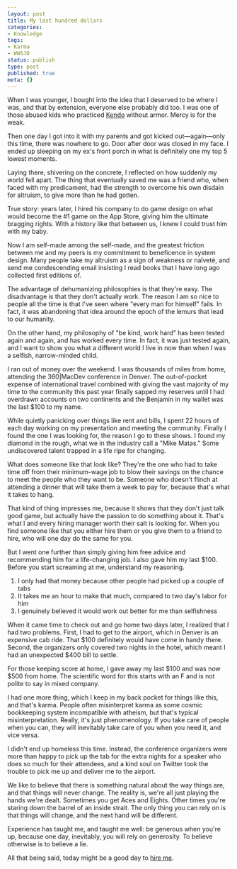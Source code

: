```yaml
---
layout: post
title: My last hundred dollars
categories:
- Knowledge
tags:
- Karma
- WWSJD
status: publish
type: post
published: true
meta: {}
---
```

When I was younger, I bought into the idea that I deserved to be where I was, and that by extension, everyone else probably did too. I was one of those abused kids who practiced <a href="http://www.youtube.com/watch?v=Q4SHWXQBVL4">Kendo</a> without armor. Mercy is for the weak. 

Then one day I got into it with my parents and got kicked out—again—only this time, there was nowhere to go. Door after door was closed in my face. I ended up sleeping on my ex's front porch in what is definitely one my top 5 lowest moments.

Laying there, shivering on the concrete, I reflected on how suddenly my world fell apart. The thing that eventually saved me was a friend who, when faced with my predicament, had the strength to overcome his own disdain for altruism, to give more than he had gotten.

True story: years later, I hired his company to do game design on what would become the #1 game on the App Store, giving him the ultimate bragging rights. With a history like that between us, I knew I could trust him with my baby.

Now I am self-made among the self-made, and the greatest friction between me and my peers is my commitment to beneficence in system design. Many people take my altruism as a sign of weakness or naïveté, and send me condescending email insisting I read books that I have long ago collected first editions of.

The advantage of dehumanizing philosophies is that they're easy. The disadvantage is that they don't actually work. The reason I am so nice to people all the time is that I've seen where "every man for himself" fails. In fact, it was abandoning that idea around the epoch of the lemurs that lead to our humanity.

On the other hand, my philosophy of "be kind, work hard" has been tested again and again, and has worked every time. In fact, it was just tested again, and I want to show you what a different world I live in now than when I was a selfish, narrow-minded child.

I ran out of money over the weekend. I was thousands of miles from home, attending the 360|MacDev conference in Denver. The out-of-pocket expense of international travel combined with giving the vast majority of my time to the community this past year finally sapped my reserves until I had overdrawn accounts on two continents and the Benjamin in my wallet was the last $100 to my name.

While quietly panicking over things like rent and bills, I spent 22 hours of each day working on my presentation and meeting the community. Finally I found the one I was looking for, the reason I go to these shows. I found my diamond in the rough, what we in the industry call a "Mike Matas." Some undiscovered talent trapped in a life ripe for changing.

What does someone like that look like? They're the one who had to take time off from their minimum-wage job to blow their savings on the chance to meet the people who they want to be. Someone who doesn't flinch at attending a dinner that will take them a week to pay for, because that's what it takes to hang.

That kind of thing impresses me, because it shows that they don't just talk good game, but actually have the passion to do something about it. That's what I and every hiring manager worth their salt is looking for. When you find someone like that you either hire them or you give them to a friend to hire, who will one day do the same for you.

But I went one further than simply giving him free advice and recommending him for a life-changing job. I also gave him my last $100. Before you start screaming at me, understand my reasoning.

<ol>
<li>I only had that money because other people had picked up a couple of tabs</li>
<li>It takes me an hour to make that much, compared to two day's labor for him</li>
<li>I genuinely believed it would work out better for me than selfishness</li>
</ol>

When it came time to check out and go home two days later, I realized that I had two problems. First, I had to get to the airport, which in Denver is an expensive cab ride. That $100 definitely would have come in handy there. Second, the organizers only covered two nights in the hotel, which meant I had an unexpected $400 bill to settle.

For those keeping score at home, I gave away my last $100 and was now $500 from home. The scientific word for this starts with an F and is not polite to say in mixed company.

I had one more thing, which I keep in my back pocket for things like this, and that's karma. People often misinterpret karma as some cosmic bookkeeping system incompatible with atheism, but that's typical misinterpretation. Really, it's just phenomenology. If you take care of people when you can, they will inevitably take care of you when you need it, and vice versa.

I didn't end up homeless this time. Instead, the conference organizers were more than happy to pick up the tab for the extra nights for a speaker who does so much for their attendees, and a kind soul on Twitter took the trouble to pick me up and deliver me to the airport.

We like to believe that there is something natural about the way things are, and that things will never change. The reality is, we're all just playing the hands we're dealt. Sometimes you get Aces and Eights. Other times you're staring down the barrel of an inside strait. The only thing you can rely on is that things will change, and the next hand will be different.

Experience has taught me, and taught me well: be generous when you're up, because one day, inevitably, you will rely on generosity. To believe otherwise is to believe a lie.

All that being said, today might be a good day to <a href="http://mur.mu.rs/?page_id=337">hire me</a>.
